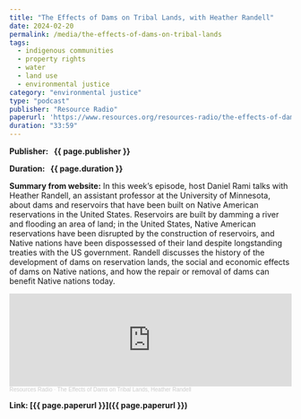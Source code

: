 ```yaml
---
title: "The Effects of Dams on Tribal Lands, with Heather Randell"
date: 2024-02-20
permalink: /media/the-effects-of-dams-on-tribal-lands
tags:
  - indigenous communities
  - property rights
  - water
  - land use
  - environmental justice
category: "environmental justice"
type: "podcast"
publisher: "Resource Radio"
paperurl: 'https://www.resources.org/resources-radio/the-effects-of-dams-on-tribal-lands-with-heather-randell/'
duration: "33:59"
---
```


<!-- Google tag (gtag.js) -->
<script async src="https://www.googletagmanager.com/gtag/js?id=G-8CEVZ95BRH"></script>
<script>
  window.dataLayer = window.dataLayer || [];
  function gtag(){dataLayer.push(arguments);}
  gtag('js', new Date());

  gtag('config', 'G-8CEVZ95BRH');
</script>

**<span class="bold-podcast">Publisher: </span>&nbsp;<span class="text-podcast"> {{ page.publisher }}</span>**

**<span class="bold-podcast">Duration: </span>&nbsp;<span class="text-podcast"> {{ page.duration }}</span>**

**<span class="bold-podcast">Summary from website:</span>**
In this week’s episode, host Daniel Rami talks with Heather Randell, an assistant professor at the University of Minnesota, about dams and reservoirs that have been built on Native American reservations in the United States. Reservoirs are built by damming a river and flooding an area of land; in the United States, Native American reservations have been disrupted by the construction of reservoirs, and Native nations have been dispossessed of their land despite longstanding treaties with the US government. Randell discusses the history of the development of dams on reservation lands, the social and economic effects of dams on Native nations, and how the repair or removal of dams can benefit Native nations today.

<iframe width="100%" height="166" scrolling="no" frameborder="no" allow="autoplay" src="https://w.soundcloud.com/player/?url=https%3A//api.soundcloud.com/tracks/soundcloud%253Atracks%253A1752958848&color=ff5500"></iframe><div style="font-size: 10px; color: #cccccc;line-break: anywhere;word-break: normal;overflow: hidden;white-space: nowrap;text-overflow: ellipsis; font-family: Interstate,Lucida Grande,Lucida Sans Unicode,Lucida Sans,Garuda,Verdana,Tahoma,sans-serif;font-weight: 100;"><a href="https://soundcloud.com/resourcesradio" title="Resources Radio" target="_blank" style="color: #cccccc; text-decoration: none;">Resources Radio</a> · <a href="https://soundcloud.com/resourcesradio/the-effects-on-dams-on-tribal-lands-heather-randell" title="The Effects of Dams on Tribal Lands, Heather Randell" target="_blank" style="color: #cccccc; text-decoration: none;">The Effects of Dams on Tribal Lands, Heather Randell</a></div>

**<span class="small-podcast">Link:</span>&nbsp;<span class="links-podcast">[{{ page.paperurl }}]({{ page.paperurl }})</span>**